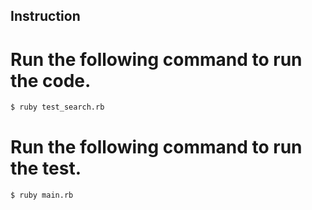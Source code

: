 ## Instruction
# Run the following command to run the code.
```bash
$ ruby test_search.rb
```
# Run the following command to run the test.
```bash
$ ruby main.rb
```
